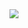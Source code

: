 <a href="https://github.com/devxb/gitanimals">
  <img src="https://render.gitanimals.org/farms/baggy-1"/>
</a>
